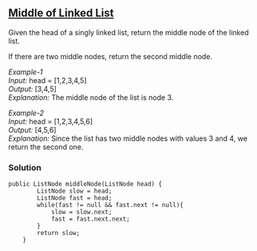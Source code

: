 ## [Middle of Linked List](https://leetcode.com/problems/middle-of-the-linked-list/)

Given the head of a singly linked list, return the middle node of the linked list.

If there are two middle nodes, return the second middle node.

*Example-1* <br/>
*Input:* head = [1,2,3,4,5] <br/>
*Output:* [3,4,5] <br/>
*Explanation:* The middle node of the list is node 3. <br/>

*Example-2* <br/>
*Input:* head = [1,2,3,4,5,6] <br/>
*Output:* [4,5,6] <br/>
*Explanation:* Since the list has two middle nodes with values 3 and 4, we return the second one. <br/>

### Solution
```
public ListNode middleNode(ListNode head) {
        ListNode slow = head;
        ListNode fast = head;
        while(fast != null && fast.next != null){
            slow = slow.next;
            fast = fast.next.next;
        }
        return slow;
    }
```